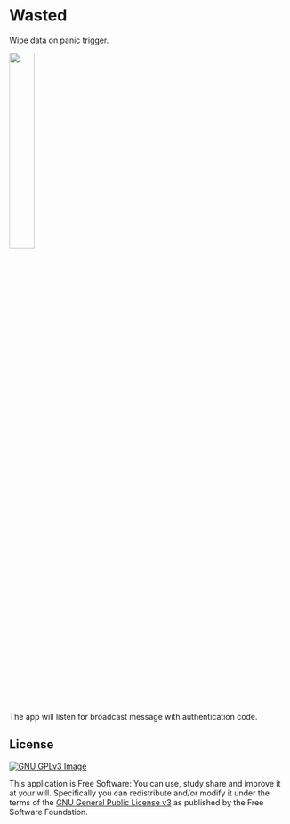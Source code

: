 # Wasted

Wipe data on panic trigger.

<img src="https://user-images.githubusercontent.com/53379023/142707625-1c8a90e2-3254-4660-9635-fcc55056508a.png" width="30%" height="30%">

The app will listen for broadcast message with authentication code.

## License
[![GNU GPLv3 Image](https://www.gnu.org/graphics/gplv3-127x51.png)](http://www.gnu.org/licenses/gpl-3.0.en.html)  

This application is Free Software: You can use, study share and improve it at your
will. Specifically you can redistribute and/or modify it under the terms of the
[GNU General Public License v3](https://www.gnu.org/licenses/gpl.html) as
published by the Free Software Foundation.

